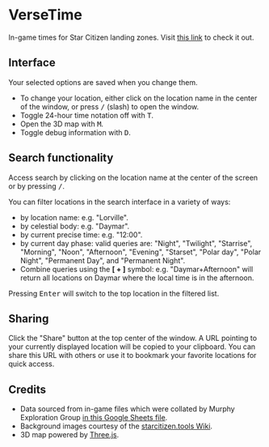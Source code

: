 # VerseTime
In-game times for Star Citizen landing zones.
Visit [this link](https://dydrmr.github.io/VerseTime/) to check it out.

## Interface
Your selected options are saved when you change them.
* To change your location, either click on the location name in the center of the window, or press <kbd>/</kbd> (slash) to open the window.
* Toggle 24-hour time notation off with <kbd>T</kbd>.
* Open the 3D map with <kbd>M</kbd>.
* Toggle debug information with <kbd>D</kbd>.

## Search functionality
Access search by clicking on the location name at the center of the screen or by pressing <kbd>/</kbd>.

You can filter locations in the search interface in a variety of ways:
* by location name: e.g. "Lorville".
* by celestial body: e.g. "Daymar".
* by current precise time: e.g. "12:00".
* by current day phase: valid queries are: "Night", "Twilight", "Starrise", "Morning", "Noon", "Afternoon", "Evening", "Starset", "Polar day", "Polar Night", "Permanent Day", and "Permanent Night".
* Combine queries using the **[ + ]** symbol: e.g. "Daymar+Afternoon" will return all locations on Daymar where the local time is in the afternoon.

Pressing <kbd>Enter</kbd> will switch to the top location in the filtered list.

## Sharing
Click the "Share" button at the top center of the window. A URL pointing to your currently displayed location will be copied to your clipboard. You can share this URL with others or use it to bookmark your favorite locations for quick access.

## Credits
* Data sourced from in-game files which were collated by Murphy Exploration Group [in this Google Sheets file](https://docs.google.com/spreadsheets/d/1VydKNxBHdljhO8ANSEcZRWogInCh-6tAdjI1HcwFlVE/edit#gid=1238406064).
* Background images courtesy of the [starcitizen.tools Wiki](https://starcitizen.tools/Star_Citizen_Wiki).
* 3D map powered by [Three.js](https://threejs.org/).